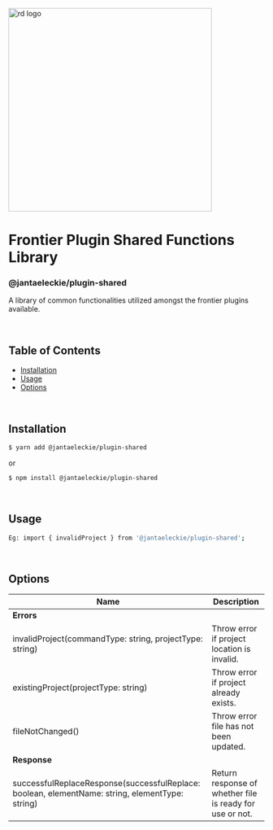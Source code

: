 
<div align="left">
  <br/>
  <a href="https://www.realdecoy.com/jamaica/" title="REALDECOY">
    <img width=400px src="https://www.realdecoy.com/wp-content/uploads/2019/02/Realdecoy-logo-transparent.png" alt="rd logo">
  </a>
  <br/>
</div>

# Frontier Plugin Shared Functions Library

### @jantaeleckie/plugin-shared
A library of common functionalities utilized amongst the frontier plugins available. 


&nbsp;
&nbsp;
&nbsp;
<!-- custom-toc --> 
## Table of Contents

* [Installation](#install)
* [Usage](#usage)
* [Options](#options)
<!-- custom-tocstop -->

&nbsp;
&nbsp;
&nbsp;
&nbsp;

## Installation

```sh
$ yarn add @jantaeleckie/plugin-shared
```

or 

```sh
$ npm install @jantaeleckie/plugin-shared
```

&nbsp;
&nbsp;

## Usage

```sh
Eg: import { invalidProject } from '@jantaeleckie/plugin-shared';
```


&nbsp;
&nbsp;

## Options

| Name | Description  | 
| --- | ------------- | 
| **Errors**                            |                                                |
| invalidProject(commandType: string, projectType: string)  | Throw error if project location is invalid.     |
| existingProject(projectType: string) | Throw error if project already exists.        |
|  fileNotChanged()                     | Throw error file has not been updated. <br /> |
| **Response**                          |                                              |
| successfulReplaceResponse(successfulReplace: boolean, elementName: string, elementType: string)           | Return response of whether file is ready for use or not.    |

&nbsp;
&nbsp;
